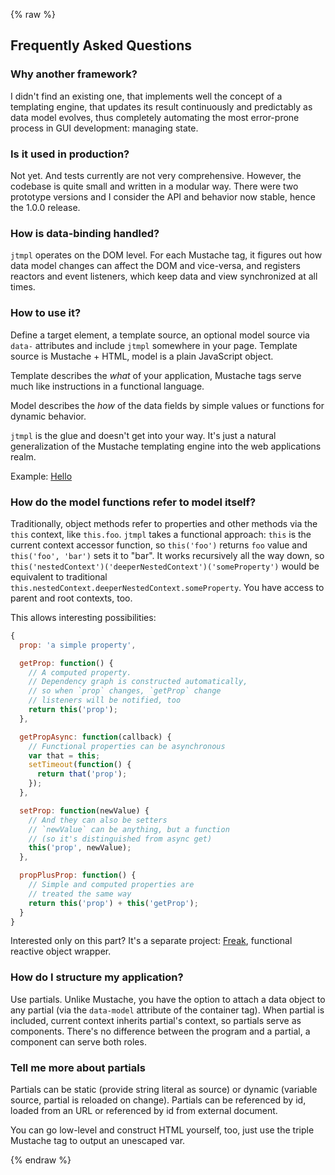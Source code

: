 {% raw %}

## Frequently Asked Questions





### Why another framework?

I didn't find an existing one, that implements well the concept of a templating engine,
that updates its result continuously and predictably as data model evolves, 
thus completely automating the most error-prone process in GUI development: 
managing state.




### Is it used in production?

Not yet. And tests currently are not very comprehensive. However, the codebase is quite small
and written in a modular way. There were two prototype versions and I consider the API and behavior now stable, hence the 1.0.0 release.




<h3 id="data-binding"> How is data-binding handled?</h3>

`jtmpl` operates on the DOM level. For each Mustache tag, it figures out how data model changes can affect the DOM and vice-versa, and registers reactors and event listeners, which keep data and view synchronized at all times.




<h3 id="boilerplate"> How to use it?</h3>

Define a target element, a template source, an optional model source via `data-` attributes and include `jtmpl` somewhere in your page. Template source is Mustache + HTML, model is a plain JavaScript object.

Template describes the _what_ of your application, Mustache tags serve much like instructions in a functional language.

Model describes the _how_ of the data fields by simple values or functions for dynamic behavior.

`jtmpl` is the glue and doesn't get into your way. It's just a natural generalization of the 
Mustache templating engine into the web applications realm.

Example: [Hello](/#hello)




### How do the model functions refer to model itself?

Traditionally, object methods refer to properties and other methods via the `this`
context, like `this.foo`. `jtmpl` takes a functional approach: `this` is the current
context accessor function, so `this('foo')` returns `foo` value and `this('foo', 'bar')`
sets it to "bar". It works recursively all the way down, so `this('nestedContext')('deeperNestedContext')('someProperty')` would be equivalent to traditional
`this.nestedContext.deeperNestedContext.someProperty`. You have access to parent and
root contexts, too.

This allows interesting possibilities:

```js
{
  prop: 'a simple property',

  getProp: function() {
    // A computed property.
    // Dependency graph is constructed automatically,
    // so when `prop` changes, `getProp` change
    // listeners will be notified, too
    return this('prop');
  },

  getPropAsync: function(callback) {
    // Functional properties can be asynchronous
    var that = this;
    setTimeout(function() {
      return that('prop');
    });
  },

  setProp: function(newValue) {
    // And they can also be setters
    // `newValue` can be anything, but a function
    // (so it's distinguished from async get)
    this('prop', newValue);
  },

  propPlusProp: function() {
    // Simple and computed properties are
    // treated the same way
    return this('prop') + this('getProp');
  }
}
```

Interested only on this part? It's a separate project:
[Freak](https://github.com/atmin/freak),
functional reactive object wrapper.





### How do I structure my application?

Use partials. Unlike Mustache, you have the option to attach a data object to any partial (via the `data-model` attribute of the container tag). When partial is included, current context inherits partial's context, so partials serve as components. There's no difference between
the program and a partial, a component can serve both roles.




### Tell me more about partials

Partials can be static (provide string literal as source) or dynamic (variable source, partial is reloaded on change). Partials can be referenced by id, loaded from an URL or referenced by id from external document.

You can go low-level and construct HTML yourself, too, just use the triple Mustache tag to
output an unescaped var.








{% endraw %}
